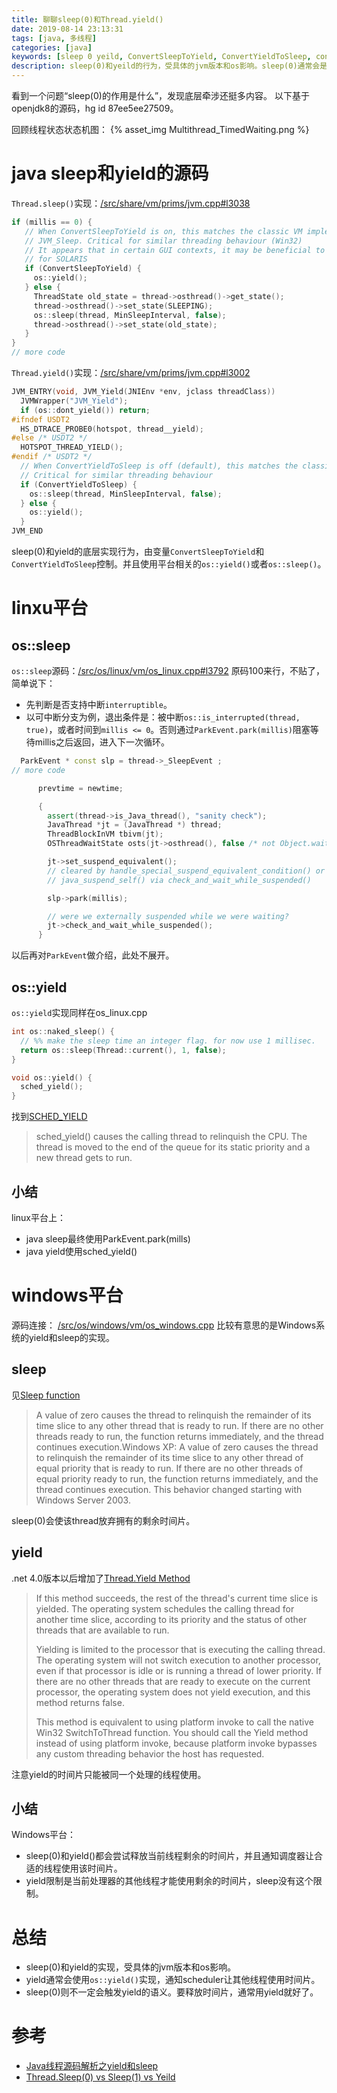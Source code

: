 ```yaml
---
title: 聊聊sleep(0)和Thread.yield()
date: 2019-08-14 23:13:31
tags: [java, 多线程]
categories: [java]
keywords: [sleep 0 yeild, ConvertSleepToYield, ConvertYieldToSleep, convert yield sleep]
description: sleep(0)和yeild的行为，受具体的jvm版本和os影响。sleep(0)通常会是yeild的语义，放弃该线程拥有的剩余时间片，并且通知调度器选择合适的线程使用。
---
```


看到一个问题“sleep(0)的作用是什么”，发现底层牵涉还挺多内容。
以下基于openjdk8的源码，hg id 87ee5ee27509。

回顾线程状态状态机图：
{% asset_img Multithread_TimedWaiting.png %}

# java sleep和yield的源码

`Thread.sleep()`实现：[/src/share/vm/prims/jvm.cpp#l3038]( http://hg.openjdk.java.net/jdk8/jdk8/hotspot/file/87ee5ee27509/src/share/vm/prims/jvm.cpp#l3038)
```cpp
if (millis == 0) {
   // When ConvertSleepToYield is on, this matches the classic VM implementation of
   // JVM_Sleep. Critical for similar threading behaviour (Win32)
   // It appears that in certain GUI contexts, it may be beneficial to do a short sleep
   // for SOLARIS
   if (ConvertSleepToYield) {
     os::yield();
   } else {
     ThreadState old_state = thread->osthread()->get_state();
     thread->osthread()->set_state(SLEEPING);
     os::sleep(thread, MinSleepInterval, false);
     thread->osthread()->set_state(old_state);
   }
}
// more code
```

`Thread.yield()`实现：[/src/share/vm/prims/jvm.cpp#l3002](http://hg.openjdk.java.net/jdk8/jdk8/hotspot/file/87ee5ee27509/src/share/vm/prims/jvm.cpp#l3002)

```cpp
JVM_ENTRY(void, JVM_Yield(JNIEnv *env, jclass threadClass))
  JVMWrapper("JVM_Yield");
  if (os::dont_yield()) return;
#ifndef USDT2
  HS_DTRACE_PROBE0(hotspot, thread__yield);
#else /* USDT2 */
  HOTSPOT_THREAD_YIELD();
#endif /* USDT2 */
  // When ConvertYieldToSleep is off (default), this matches the classic VM use of yield.
  // Critical for similar threading behaviour
  if (ConvertYieldToSleep) {
    os::sleep(thread, MinSleepInterval, false);
  } else {
    os::yield();
  }
JVM_END
```

sleep(0)和yield的底层实现行为，由变量`ConvertSleepToYield`和`ConvertYieldToSleep`控制。并且使用平台相关的`os::yield()`或者`os::sleep()`。

<!-- more -->

# linxu平台

## os::sleep

`os::sleep`源码：[/src/os/linux/vm/os_linux.cpp#l3792](http://hg.openjdk.java.net/jdk8/jdk8/hotspot/file/87ee5ee27509/src/os/linux/vm/os_linux.cpp#l3792)
原码100来行，不贴了，简单说下：
- 先判断是否支持中断`interruptible`。
- 以可中断分支为例，退出条件是：被中断`os::is_interrupted(thread, true)`，或者时间到`millis <= 0`。否则通过`ParkEvent.park(millis)`阻塞等待millis之后返回，进入下一次循环。
```cpp
  ParkEvent * const slp = thread->_SleepEvent ;
// more code

      prevtime = newtime;

      {
        assert(thread->is_Java_thread(), "sanity check");
        JavaThread *jt = (JavaThread *) thread;
        ThreadBlockInVM tbivm(jt);
        OSThreadWaitState osts(jt->osthread(), false /* not Object.wait() */);

        jt->set_suspend_equivalent();
        // cleared by handle_special_suspend_equivalent_condition() or
        // java_suspend_self() via check_and_wait_while_suspended()

        slp->park(millis);

        // were we externally suspended while we were waiting?
        jt->check_and_wait_while_suspended();
      }
```
以后再对`ParkEvent`做介绍，此处不展开。

## os::yield

`os::yield`实现同样在os_linux.cpp
```cpp
int os::naked_sleep() {
  // %% make the sleep time an integer flag. for now use 1 millisec.
  return os::sleep(Thread::current(), 1, false);
}

void os::yield() {
  sched_yield();
}
```

找到[SCHED_YIELD](http://man7.org/linux/man-pages/man2/sched_yield.2.html)
>sched_yield() causes the calling thread to relinquish the CPU.  The thread is moved to the end of the queue for its static priority and a new thread gets to run.

## 小结

linux平台上：
- java sleep最终使用ParkEvent.park(mills)
- java yield使用sched_yield()

# windows平台

源码连接： [/src/os/windows/vm/os_windows.cpp](http://hg.openjdk.java.net/jdk8/jdk8/hotspot/file/87ee5ee27509/src/os/windows/vm/os_windows.cpp)
比较有意思的是Windows系统的yield和sleep的实现。

## sleep

见[Sleep function](https://docs.microsoft.com/zh-cn/windows/win32/api/synchapi/nf-synchapi-sleep)

>A value of zero causes the thread to relinquish the remainder of its time slice to any other thread that is ready to run. If there are no other threads ready to run, the function returns immediately, and the thread continues execution.Windows XP:  A value of zero causes the thread to relinquish the remainder of its time slice to any other thread of equal priority that is ready to run. If there are no other threads of equal priority ready to run, the function returns immediately, and the thread continues execution. This behavior changed starting with Windows Server 2003.

sleep(0)会使该thread放弃拥有的剩余时间片。

## yield

.net 4.0版本以后增加了[Thread.Yield Method](https://docs.microsoft.com/en-us/dotnet/api/system.threading.thread.yield?redirectedfrom=MSDN&view=netframework-4.8#System_Threading_Thread_Yield)

>If this method succeeds, the rest of the thread's current time slice is yielded. The operating system schedules the calling thread for another time slice, according to its priority and the status of other threads that are available to run.
>
>Yielding is limited to the processor that is executing the calling thread. The operating system will not switch execution to another processor, even if that processor is idle or is running a thread of lower priority. If there are no other threads that are ready to execute on the current processor, the operating system does not yield execution, and this method returns false.
>
>This method is equivalent to using platform invoke to call the native Win32 SwitchToThread function. You should call the Yield method instead of using platform invoke, because platform invoke bypasses any custom threading behavior the host has requested.

注意yield的时间片只能被同一个处理的线程使用。

## 小结

Windows平台：
- sleep(0)和yield()都会尝试释放当前线程剩余的时间片，并且通知调度器让合适的线程使用该时间片。
- yield限制是当前处理器的其他线程才能使用剩余的时间片，sleep没有这个限制。

# 总结

- sleep(0)和yield的实现，受具体的jvm版本和os影响。
- yield通常会使用`os::yield()`实现，通知scheduler让其他线程使用时间片。
- sleep(0)则不一定会触发yield的语义。要释放时间片，通常用yield就好了。

# 参考

- [Java线程源码解析之yield和sleep](https://www.jianshu.com/p/0964124ae822)
- [Thread.Sleep(0) vs Sleep(1) vs Yeild](https://www.cnblogs.com/stg609/p/3857242.html)




